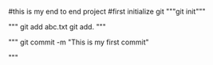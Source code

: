 #this is my end to end project
#first initialize git
"""git init"""

""" git add abc.txt
    git add.
"""

"""
    git commit -m "This is my first commit"

"""
